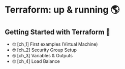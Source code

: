 # Terraform: up & running 🌎

## Getting Started with Terraform 🚀

 * 🤓 [ch_1] First examples (Virtual Machine)
 * 🤓 [ch_2] Security Group Setup
 * 🤓 [ch_3] Variables & Outputs
 * 🤓 [ch_4] Load Balance